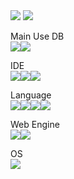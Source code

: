 <img src="https://github-readme-stats.vercel.app/api?username=mintsoda2021&show_icons=true&theme=tokyonight"/>
<img src="http://mazassumnida.wtf/api/v2/generate_badge?boj=mintsoda"/>


Main Use DB<br>
<img src="https://img.shields.io/badge/SQLite-D7D7D7?style=for-the-badge&logo=SQLite&logoColor=white"/><img src="https://img.shields.io/badge/MongoDB-BBFFD8?style=for-the-badge&logo=MongoDB&logoColor=white"/>

IDE<br>
<img src="https://img.shields.io/badge/IntelliJ IDEA-FFB7B7?style=for-the-badge&logo=IntelliJIDEA&logoColor=white"/><img src="https://img.shields.io/badge/Visual Studio Code-CDEAFF?style=for-the-badge&logo=VisualStudioCode&logoColor=white"/><img src="https://img.shields.io/badge/notepad++-ADFFD7?style=for-the-badge&logo=notepadplusplus&logoColor=black"/>

Language<br>
<img src="https://img.shields.io/badge/java%20script-FBFFC4?style=for-the-badge&logo=javascript&logoColor=gray"/><img src="https://img.shields.io/badge/Python-829EDA?style=for-the-badge&logo=Python&logoColor=FFFFBC"/><img src="https://img.shields.io/badge/C++-D4ECFF?style=for-the-badge&logo=cplusplus&logoColor=8DCDFF"/><img src="https://img.shields.io/badge/C-D5D5D5?style=for-the-badge&logo=C&logoColor=white"/>

Web Engine<br>
<img src="https://img.shields.io/badge/Django-B5FFBE?style=for-the-badge&logo=django&logoColor=white"/><img src="https://img.shields.io/badge/Flask-DCDCDC?style=for-the-badge&logo=Flask&logoColor=black"/>

OS<br>
<img src="https://img.shields.io/badge/Windows-C4F9FF?style=for-the-badge&logo=windows&logoColor=gray"/>
